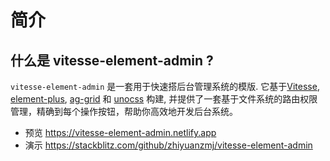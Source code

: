 # 简介

## 什么是 vitesse-element-admin ?
`vitesse-element-admin` 是一套用于快速搭后台管理系统的模版. 它基于[Vitesse](https://github.com/antfu/vitesse), [element-plus](https://github.com/element-plus/element-plus), [ag-grid](https://github.com/ag-grid/ag-grid) 和 [unocss](https://github.com/unocss/unocss) 构建, 并提供了一套基于文件系统的路由权限管理，精确到每个操作按钮，帮助你高效地开发后台系统。

- 预览 https://vitesse-element-admin.netlify.app
- 演示 https://stackblitz.com/github/zhiyuanzmj/vitesse-element-admin